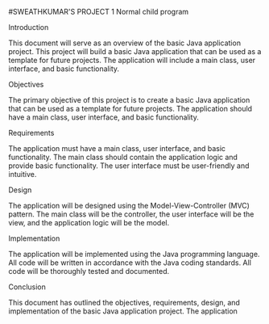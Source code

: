 #SWEATHKUMAR'S PROJECT 1
Normal child program

Introduction

This document will serve as an overview of the basic Java application project. This project will build a basic Java application that can be used as a template for future projects. The application will include a main class, user interface, and basic functionality.

Objectives

The primary objective of this project is to create a basic Java application that can be used as a template for future projects. The application should have a main class, user interface, and basic functionality.

Requirements

The application must have a main class, user interface, and basic functionality. The main class should contain the application logic and provide basic functionality. The user interface must be user-friendly and intuitive.

Design

The application will be designed using the Model-View-Controller (MVC) pattern. The main class will be the controller, the user interface will be the view, and the application logic will be the model.

Implementation

The application will be implemented using the Java programming language. All code will be written in accordance with the Java coding standards. All code will be thoroughly tested and documented.

Conclusion

This document has outlined the objectives, requirements, design, and implementation of the basic Java application project. The application
